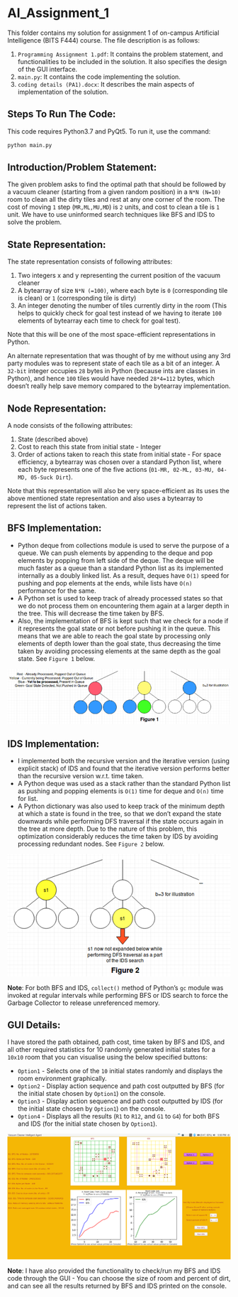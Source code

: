 # AI_Assignment_1

This folder contains my solution for assignment 1 of on-campus Artificial Intelligence (BITS F444) course. The file description is as follows:

1. `Programming Assignment 1.pdf`: It contains the problem statement, and functionalities to be included in the solution. It also specifies the design of the GUI interface.
2. `main.py`: It contains the code implementing the solution.
3. `coding details (PA1).docx`: It describes the main aspects of implementation of the solution.

## Steps To Run The Code:
This code requires Python3.7 and PyQt5. To run it, use the command:
```sh
python main.py
``` 

## Introduction/Problem Statement:

The given problem asks to find the optimal path that should be followed by a vacuum cleaner (starting from a given random position) in a `N*N (N=10)` room to clean all the dirty tiles and rest at any one corner of the room. The cost of moving `1` step (`MR,ML,MU,MD`) is `2` units, and cost to clean a tile is `1` unit. We have to use uninformed search techniques like BFS and IDS to solve the problem.

## State Representation:

The state representation consists of following attributes:
1. Two integers x and y representing the current position of the vacuum cleaner
2. A bytearray of size `N*N (=100)`, where each byte is `0` (corresponding tile is clean) or `1` (corresponding tile is dirty)
3. An integer denoting the number of tiles currently dirty in the room (This helps to quickly check for goal test instead of we having to iterate `100` elements of bytearray each time to check for goal test).

Note that this will be one of the most space-efficient representations in Python.

An alternate representation that was thought of by me without using any 3rd party modules was to represent state of each tile as a bit of an integer. A `32-bit` integer occupies `28` bytes in Python (because ints are classes in Python), and hence `100` tiles would have needed `28*4=112` bytes, which doesn’t really help save memory compared to the bytearray implementation.

## Node Representation:

A node consists of the following attributes:
1. State (described above)
2. Cost to reach this state from initial state - Integer
3. Order of actions taken to reach this state from initial state - For space efficiency, a bytearray was chosen over a standard Python list, where each byte represents one of the five actions (`01-MR, 02-ML, 03-MU, 04-MD, 05-Suck Dirt`).

Note that this representation will also be very space-efficient as its uses the above mentioned state representation and also uses a bytearray to represent the list of actions taken.

## BFS Implementation:

* Python deque from collections module is used to serve the purpose of a queue. We can push elements by appending to the deque and pop elements by popping from left side of the deque. The deque will be much faster as a queue than a standard Python list as its implemented internally as a doubly linked list. As a result, deques have `O(1)` speed for pushing and pop elements at the ends, while lists have `O(n)` performance for the same.
* A Python set is used to keep track of already processed states so that we do not process them on encountering them again at a larger depth in the tree. This will decrease the time taken by BFS.
* Also, the implementation of BFS is kept such that we check for a node if it represents the goal state or not before pushing it in the queue. This means that we are able to reach the goal state by processing only elements of depth lower than the goal state, thus decreasing the time taken by avoiding processing elements at the same depth as the goal state. See `Figure 1` below.

![Figure 1](./imgs/figure1.png)

## IDS Implementation:

* I implemented both the recursive version and the iterative version (using explicit stack) of IDS and found that the iterative version performs better than the recursive version w.r.t. time taken.
* A Python deque was used as a stack rather than the standard Python list as pushing and popping elements is `O(1)` time for deque and `O(n)` time for list.
* A Python dictionary was also used to keep track of the minimum depth at which a state is found in the tree, so that we don’t expand the state downwards while performing DFS traversal if the state occurs again in the tree at more depth. Due to the nature of this problem, this optimization considerably reduces the time taken by IDS by avoiding processing redundant nodes. See `Figure 2` below.

![Figure 2](./imgs/figure2.png)

**Note**: For both BFS and IDS, `collect()` method of Python’s `gc` module was invoked at regular intervals while performing BFS or IDS search to force the Garbage Collector to release unreferenced memory.

## GUI Details:

I have stored the path obtained, path cost, time taken by BFS and IDS, and all other required statistics for 10 randomly generated initial states for a `10x10` room that you can visualise using the below specified buttons:

* `Option1` - Selects one of the `10` initial states randomly and displays the room environment graphically.
* `Option2` - Display action sequence and path cost outputted by BFS (for the initial state chosen by `Option1`) on the console.
* `Option3` - Display action sequence and path cost outputted by IDS (for the initial state chosen by `Option1`) on the console.
* `Option4` - Displays all the results (`R1` to `R12`, and `G1` to `G4`) for both BFS and IDS (for the initial state chosen by `Option1`).

![GUI Design](./imgs/gui.png)

**Note**: I have also provided the functionality to check/run my BFS and IDS code through the GUI - You can choose the size of room and percent of dirt, and can see all the results returned by BFS and IDS printed on the console.

